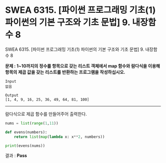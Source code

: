 # SWEA 6315. [파이썬 프로그래밍 기초(1) 파이썬의 기본 구조와 기초 문법] 9. 내장함수 8

SWEA 6315. [파이썬 프로그래밍 기초(1) 파이썬의 기본 구조와 기초 문법] 9. 내장함수 8



**문제 : 1~10까지의 정수를 항목으로 갖는 리스트 객체에서 map 함수와 람다식을 이용해 항목의 제곱 값을 갖는 리스트를 반환하는 프로그램을 작성하십시오.**

```
Input
없음

Output
[1, 4, 9, 16, 25, 36, 49, 64, 81, 100]
```

---

람다식으로 제곱 함수를 만들어주어 출력한다.

```python
nums = list(range(1,11))

def evens(numbers):
    return list(map(lambda x: x**2, numbers))

print(evens(nums))
```

결과 : **Pass**